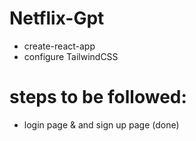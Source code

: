 # Netflix-Gpt

- create-react-app
- configure TailwindCSS


# steps to be followed:
- login page & and sign up page (done)